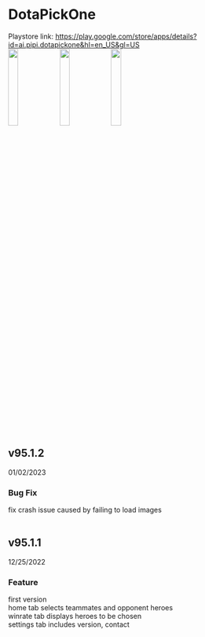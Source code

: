 # DotaPickOne
Playstore link:
https://play.google.com/store/apps/details?id=ai.pipi.dotapickone&hl=en_US&gl=US  
<img src="https://user-images.githubusercontent.com/93173042/210665112-569a0c74-a5d8-4178-8ff8-f7cd68d37321.jpg" width=20% height=20%>
<img src="https://user-images.githubusercontent.com/93173042/210665469-365dd7da-eade-490a-bf27-6553df7a0186.jpg" width=20% height=20%>
<img src="https://user-images.githubusercontent.com/93173042/210665511-bc181d82-fe9e-48bc-ba78-61f0e1980876.jpg" width=20% height=20%>

## v95.1.2<br>
01/02/2023<br>
### Bug Fix<br>
fix crash issue caused by failing to load images<br>
<br>
## v95.1.1<br>
12/25/2022<br>
### Feature<br>
first version<br>
home tab selects teammates and opponent heroes<br>
winrate tab displays heroes to be chosen<br>
settings tab includes version, contact<br>

